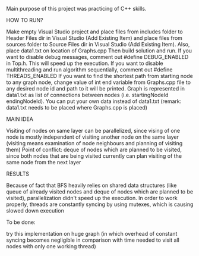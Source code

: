 Main purpose of this project was practicing of C++ skills.

HOW TO RUN?

Make empty Visual Studio project and place files from includes folder to Header Files dir in Visual Studio (Add Existing Item) and place files from sources folder to Source Files dir in Visual Studio (Add Existing Item). Also, place data1.txt on location of Graphs.cpp 
Then build solution and run.
If you want to disable debug messages, comment out #define DEBUG_ENABLED in Top.h. This will speed up the execution.
If you want to disable multithreading and run algorithm sequentially, comment out #define THREADS_ENABLED
If you want to find the shortest path from starting node to any graph node, change value of int end variable from Graphs.cpp file to any desired node id and path to it will be printed. 
Graph is represented in data1.txt as list of connections between nodes (i.e. startingNodeId endingNodeId). You can put your own data instead of data1.txt (remark: data1.txt needs to be placed where Graphs.cpp is placed)

MAIN IDEA

Visiting of nodes on same layer can be parallelized, since vising of one node is mostly independent of visiting another node on the same layer (visiting means examination of node neighbours and planning of visiting them) 
Point of conflict: deque of nodes which are planned to be visited, since both nodes that are being visited currently can plan visiting of the same node from the next layer 

RESULTS

Because of fact that BFS heavily relies on shared data structures (like queue of already visited nodes and deque of nodes which are planned to be visited), parallelization didn't speed up the execution. 
In order to work properly, threads are constantly syncing by using mutexes, which is causing slowed down execution 

To be done:

try this implementation on huge graph (in which overhead of constant syncing becomes negligible in comparison with time needed to visit all nodes with only one working thread)